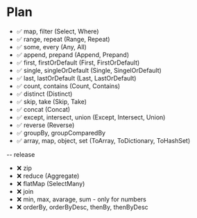 # Plan

* ✅ map, filter (Select, Where)
* ✅ range, repeat (Range, Repeat)
* ✅ some, every (Any, All)
* ✅ append, prepand (Append, Prepand)
* ✅ first, firstOrDefault (First, FirstOrDefault)
* ✅ single, singleOrDefault (Single, SingelOrDefault)
* ✅ last, lastOrDefault (Last, LastOrDefault)
* ✅ count, contains (Count, Contains)
* ✅ distinct (Distinct)
* ✅ skip, take (Skip, Take)
* ✅ concat (Concat)
* ✅ except, intersect, union (Except, Intersect, Union)
* ✅ reverse (Reverse)
* ✅ groupBy, groupComparedBy
* ✅ array, map, object, set (ToArray, ToDictionary, ToHashSet)

-- release

* ❌ zip
* ❌ reduce (Aggregate)
* ❌ flatMap (SelectMany)
* ❌ join
* ❌ min, max, avarage, sum - only for numbers
* ❌ orderBy, orderByDesc, thenBy, thenByDesc
